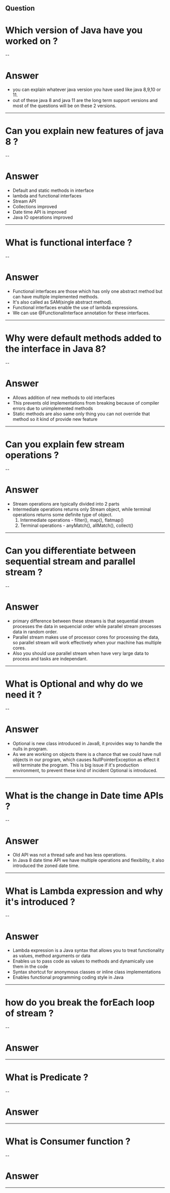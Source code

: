 ## Question
# Which version of Java have you worked on ?
--
# Answer
- you can explain whatever java version you have used like java 8,9,10 or 11.
- out of these java 8 and java 11 are the long term support versions and most of the questions will be on these 2 versions.
---
    
# Can you explain new features of java 8 ?
--
# Answer
- Default and static methods in interface
- lambda and functional interfaces
- Stream API
- Collections improved
- Date time API is improved
- Java IO operations improved
---

# What is functional interface ?
--
# Answer
 - Functional interfaces are those which has only one abstract method but can have multiple implemented methods. 
 - It's also called as SAM(single abstract method). 
 - Functional interfaces enable the use of lambda expressions. 
 - We can use @FunctionalInterface annotation for these interfaces.
---

# Why were default methods added to the interface in Java 8?
--
# Answer
 -  Allows addition of new methods to old interfaces 
 - This prevents old implementations from breaking because of compiler errors due to unimplemented methods
 - Static methods are also same only thing you can not override that method so it kind of provide new feature 
---

# Can you explain few stream operations ?
--
# Answer
 - Stream operations are typically divided into 2 parts
 - Intermediate operations returns only Stream object, while terminal operations returns some definite type of object.
   1) Intermediate operations     - filter(), map(), flatmap()
   2) Terminal operations         - anyMatch(), allMatch(), collect()
 
---

# Can you differentiate between sequential stream and parallel stream ?
--
# Answer
  - primary difference between these streams is that sequential stream processes the data in sequencial order while parallel stream processes data in random order. 
  - Parallel stream makes use of processor cores for processing the data, so parallel stream will work effectively when your machine has multiple cores.
  - Also you should use parallel stream when have very large data to process and tasks are independant.
---

# What is Optional and why do we need it ?
--
# Answer
  - Optional is new class introduced in Java8, it provides way to handle the nulls in program. 
  - As we are working on objects there is a chance that we could have null objects in our program, which causes NullPointerException as effect it will terminate the program. 
    This is big issue if it's production environment, to prevent these kind of incident Optional is introduced.
---

# What is the change in Date time APIs ?
--
# Answer
  - Old API was not a thread safe and has less operations. 
  - In Java 8 date time API we have multiple operations and flexibility, it also introduced the zoned date time.
---

# What is Lambda expression and why it's introduced ?
--
# Answer
- Lambda expression is a Java syntax that allows you to treat functionality as values, method arguments or data
- Enables us to pass code as values to methods and dynamically use them in the code
- Syntax shortcut for anonymous classes or inline class implementations
- Enables functional programming coding style in Java
---

# how do you break the forEach loop of stream ?
--
# Answer

---
# What is Predicate ?
--
# Answer

---

# What is Consumer function ?
--
# Answer

---